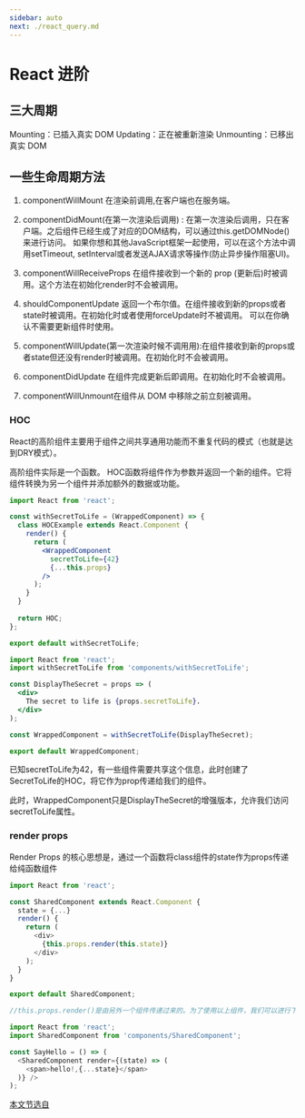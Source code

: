 ```yaml
---
sidebar: auto
next: ./react_query.md
---
```


# React 进阶

## 三大周期
Mounting：已插入真实 DOM
Updating：正在被重新渲染
Unmounting：已移出真实 DOM

## 一些生命周期方法
1. componentWillMount 在渲染前调用,在客户端也在服务端。

2. componentDidMount(在第一次渲染后调用) : 在第一次渲染后调用，只在客户端。之后组件已经生成了对应的DOM结构，可以通过this.getDOMNode()来进行访问。 如果你想和其他JavaScript框架一起使用，可以在这个方法中调用setTimeout, setInterval或者发送AJAX请求等操作(防止异步操作阻塞UI)。

3. componentWillReceiveProps 在组件接收到一个新的 prop (更新后)时被调用。这个方法在初始化render时不会被调用。

4. shouldComponentUpdate 返回一个布尔值。在组件接收到新的props或者state时被调用。在初始化时或者使用forceUpdate时不被调用。 
可以在你确认不需要更新组件时使用。

5. componentWillUpdate(第一次渲染时候不调用用):在组件接收到新的props或者state但还没有render时被调用。在初始化时不会被调用。

6. componentDidUpdate 在组件完成更新后即调用。在初始化时不会被调用。

7. componentWillUnmount在组件从 DOM 中移除之前立刻被调用。




### HOC

React的高阶组件主要用于组件之间共享通用功能而不重复代码的模式（也就是达到DRY模式）。

高阶组件实际是一个函数。 HOC函数将组件作为参数并返回一个新的组件。它将组件转换为另一个组件并添加额外的数据或功能。

```jsx
import React from 'react';

const withSecretToLife = (WrappedComponent) => {
  class HOCExample extends React.Component {
    render() {
      return (
        <WrappedComponent
          secretToLife={42}
          {...this.props}
        />
      );
    }
  }
    
  return HOC;
};

export default withSecretToLife;

import React from 'react';
import withSecretToLife from 'components/withSecretToLife';

const DisplayTheSecret = props => (
  <div>
    The secret to life is {props.secretToLife}.
  </div>
);

const WrappedComponent = withSecretToLife(DisplayTheSecret);

export default WrappedComponent;
```
已知secretToLife为42，有一些组件需要共享这个信息，此时创建了SecretToLife的HOC，将它作为prop传递给我们的组件。

此时，WrappedComponent只是DisplayTheSecret的增强版本，允许我们访问secretToLife属性。

### render props
Render Props 的核心思想是，通过一个函数将class组件的state作为props传递给纯函数组件
```javascript
import React from 'react';

const SharedComponent extends React.Component {
  state = {...}
  render() {
    return (
      <div>
        {this.props.render(this.state)}
      </div>
    );
  }
}

export default SharedComponent;

//this.props.render()是由另外一个组件传递过来的。为了使用以上组件，我们可以进行下面的操作：

import React from 'react';
import SharedComponent from 'components/SharedComponent';

const SayHello = () => (
  <SharedComponent render={(state) => (
    <span>hello!,{...state}</span>
  )} />
);

```

[本文节选自](https://www.jianshu.com/p/ff6b3008820a)


